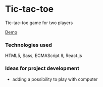 # Tic-tac-toe

Tic-tac-toe game for two players

[Demo](https://filipgad.github.io/Tic-tac-toe/)

### Technologies used

HTML5, Sass, ECMAScript 6, React.js

### Ideas for project development

- adding a possibility to play with computer
